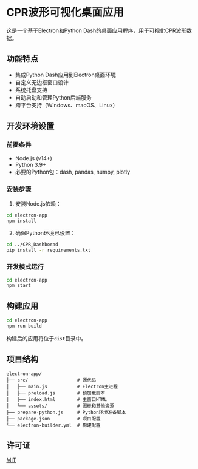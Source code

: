 # CPR波形可视化桌面应用

这是一个基于Electron和Python Dash的桌面应用程序，用于可视化CPR波形数据。

## 功能特点

- 集成Python Dash应用到Electron桌面环境
- 自定义无边框窗口设计
- 系统托盘支持
- 自动启动和管理Python后端服务
- 跨平台支持（Windows、macOS、Linux）

## 开发环境设置

### 前提条件

- Node.js (v14+)
- Python 3.9+
- 必要的Python包：dash, pandas, numpy, plotly

### 安装步骤

1. 安装Node.js依赖：

```bash
cd electron-app
npm install
```

2. 确保Python环境已设置：

```bash
cd ../CPR_Dashborad
pip install -r requirements.txt
```

### 开发模式运行

```bash
cd electron-app
npm start
```

## 构建应用

```bash
cd electron-app
npm run build
```

构建后的应用将位于`dist`目录中。

## 项目结构

```
electron-app/
├── src/                  # 源代码
│   ├── main.js           # Electron主进程
│   ├── preload.js        # 预加载脚本
│   ├── index.html        # 主窗口HTML
│   └── assets/           # 图标和其他资源
├── prepare-python.js     # Python环境准备脚本
├── package.json          # 项目配置
└── electron-builder.yml  # 构建配置
```

## 许可证

[MIT](LICENSE)
